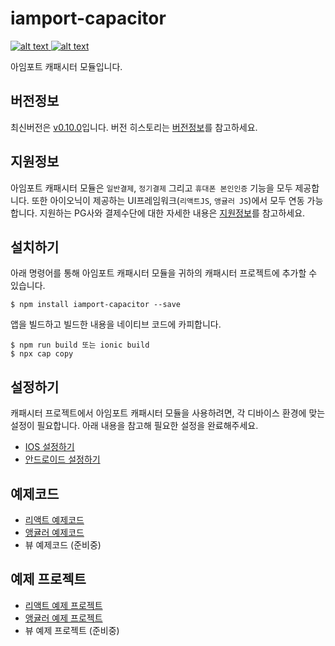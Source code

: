 
# iamport-capacitor
[ ![alt text](https://img.shields.io/badge/capacitor-latest-orange.svg?longCache=true&style=flat-square) ](https://github.com/ionic-team/capacitor)
[ ![alt text](https://img.shields.io/badge/query--string-v6.8.3-yellow.svg?longCache=true&style=flat-square) ](https://github.com/sindresorhus/query-string)

아임포트 캐패시터 모듈입니다.

## 버전정보
최신버전은 [v0.10.0](https://github.com/iamport/iamport-capacitor/tree/master)입니다. 버전 히스토리는 [버전정보](manuals/VERSION.md)를 참고하세요.

## 지원정보

아임포트 캐패시터 모듈은 `일반결제`, `정기결제` 그리고 `휴대폰 본인인증` 기능을 모두 제공합니다. 또한 아이오닉이 제공하는 UI프레임워크(`리액트JS`, `앵귤러 JS`)에서 모두 연동 가능합니다. 지원하는 PG사와 결제수단에 대한 자세한 내용은 [지원정보](manuals/SUPPORT.md)를 참고하세요.

## 설치하기
아래 명령어를 통해 아임포트 캐패시터 모듈을 귀하의 캐패시터 프로젝트에 추가할 수 있습니다.

```
$ npm install iamport-capacitor --save
```

앱을 빌드하고 빌드한 내용을 네이티브 코드에 카피합니다.

```
$ npm run build 또는 ionic build
$ npx cap copy
```

## 설정하기
캐패시터 프로젝트에서 아임포트 캐패시터 모듈을 사용하려면, 각 디바이스 환경에 맞는 설정이 필요합니다. 아래 내용을 참고해 필요한 설정을 완료해주세요.

- [IOS 설정하기](manuals/SETTING_IOS.md)
- [안드로이드 설정하기](manuals/SETTING_ANDROID.md)

## 예제코드

- [리액트 예제코드](manuals/EXAMPLE_REACT.md)
- [앵귤러 예제코드](manuals/EXAMPLE_ANGULAR.md)
- 뷰 예제코드 (준비중)

## 예제 프로젝트

- [리액트 예제 프로젝트](example/README.md)
- [앵귤러 예제 프로젝트](exampleForAngular/README.md)
- 뷰 예제 프로젝트 (준비중)
